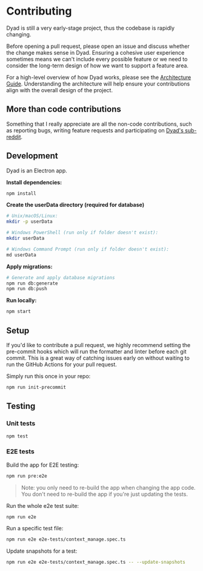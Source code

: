 # Contributing

Dyad is still a very early-stage project, thus the codebase is rapidly changing.

Before opening a pull request, please open an issue and discuss whether the change makes sense in Dyad. Ensuring a cohesive user experience sometimes means we can't include every possible feature or we need to consider the long-term design of how we want to support a feature area.

For a high-level overview of how Dyad works, please see the [Architecture Guide](./docs/architecture.md). Understanding the architecture will help ensure your contributions align with the overall design of the project.

## More than code contributions

Something that I really appreciate are all the non-code contributions, such as reporting bugs, writing feature requests and participating on [Dyad's sub-reddit](https://www.reddit.com/r/dyadbuilders).

## Development

Dyad is an Electron app.

**Install dependencies:**

```sh
npm install
```

**Create the userData directory (required for database)**

```sh
# Unix/macOS/Linux:
mkdir -p userData

# Windows PowerShell (run only if folder doesn't exist):
mkdir userData

# Windows Command Prompt (run only if folder doesn't exist):
md userData
```

**Apply migrations:**

```sh
# Generate and apply database migrations
npm run db:generate
npm run db:push
```

**Run locally:**

```sh
npm start
```

## Setup

If you'd like to contribute a pull request, we highly recommend setting the pre-commit hooks which will run the formatter and linter before each git commit. This is a great way of catching issues early on without waiting to run the GitHub Actions for your pull request.

Simply run this once in your repo:

```sh
npm run init-precommit
```

## Testing

### Unit tests

```sh
npm test
```

### E2E tests

Build the app for E2E testing:

```sh
npm run pre:e2e
```

> Note: you only need to re-build the app when changing the app code. You don't need to re-build the app if you're just updating the tests.

Run the whole e2e test suite:

```sh
npm run e2e
```

Run a specific test file:

```sh
npm run e2e e2e-tests/context_manage.spec.ts
```

Update snapshots for a test:

```sh
npm run e2e e2e-tests/context_manage.spec.ts -- --update-snapshots
```
